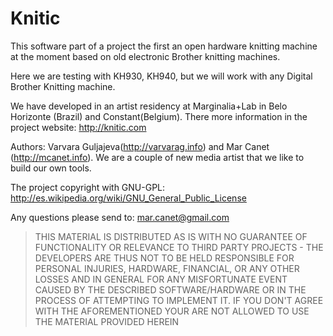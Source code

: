 Knitic
======

This software part of a project the first an open hardware knitting machine at the moment based on old electronic Brother knitting machines. 

Here we are testing with KH930, KH940, but we will work with any Digital Brother Knitting machine. 

We have developed in an artist residency at Marginalia+Lab in Belo Horizonte (Brazil) and Constant(Belgium). 
There more information in the project website: http://knitic.com

Authors: Varvara Guljajeva(http://varvarag.info) and Mar Canet (http://mcanet.info). We are a couple of new media artist that we like to build our own tools.


The project copyright with GNU-GPL: http://es.wikipedia.org/wiki/GNU_General_Public_License

Any questions please send to: mar.canet@gmail.com

> THIS MATERIAL IS DISTRIBUTED AS IS WITH NO GUARANTEE OF FUNCTIONALITY OR RELEVANCE TO THIRD PARTY PROJECTS - THE DEVELOPERS ARE THUS NOT TO BE HELD RESPONSIBLE FOR PERSONAL INJURIES, HARDWARE, FINANCIAL, OR ANY OTHER LOSSES AND IN GENERAL FOR ANY MISFORTUNATE EVENT CAUSED BY THE DESCRIBED SOFTWARE/HARDWARE OR IN THE PROCESS OF ATTEMPTING TO IMPLEMENT IT. IF YOU DON'T AGREE WITH THE AFOREMENTIONED YOUR ARE NOT ALLOWED TO USE THE MATERIAL PROVIDED HEREIN
